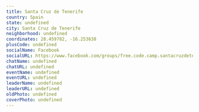```yaml
---
title: Santa Cruz de Tenerife
country: Spain
state: undefined
city: Santa Cruz de Tenerife
neighborhood: undefined
coordinates: 28.459782, -16.253638
plusCode: undefined
socialName: Facebook
socialURL: https://www.facebook.com/groups/free.code.camp.santacruzdetenerife
chatName: undefined
chatURL: undefined
eventName: undefined
eventURL: undefined
leaderName: undefined
leaderURL: undefined
oldPhoto: undefined
coverPhoto: undefined
---
```

